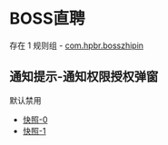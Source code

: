 # BOSS直聘

存在 1 规则组 - [com.hpbr.bosszhipin](/src/apps/com.hpbr.bosszhipin.ts)

## 通知提示-通知权限授权弹窗

默认禁用

- [快照-0](https://i.gkd.li/i/13440781)
- [快照-1](https://i.gkd.li/i/13623476)
